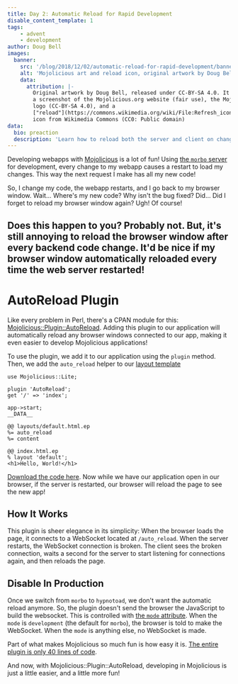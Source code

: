 ```yaml
---
title: Day 2: Automatic Reload for Rapid Development
disable_content_template: 1
tags:
    - advent
    - development
author: Doug Bell
images:
  banner:
    src: '/blog/2018/12/02/automatic-reload-for-rapid-development/banner.jpg'
    alt: 'Mojolicious art and reload icon, original artwork by Doug Bell'
    data:
      attribution: |-
        Original artwork by Doug Bell, released under CC-BY-SA 4.0. It includes
        a screenshot of the Mojolicious.org website (fair use), the Mojolicious
        logo (CC-BY-SA 4.0), and a
        ["reload"](https://commons.wikimedia.org/wiki/File:Refresh_icon.svg)
        icon from Wikimedia Commons (CC0: Public domain)
data:
  bio: preaction
  description: 'Learn how to reload both the server and client on changes during application development.'
---
```

Developing webapps with [Mojolicious](http://mojolicious.org) is a lot of fun!
Using [the `morbo` server](https://mojolicious.org/perldoc/morbo) for
development, every change to my webapp causes a restart to load my changes.
This way the next request I make has all my new code!

So, I change my code, the webapp restarts, and I go back to my browser window.
Wait... Where's my new code? Why isn't the bug fixed? Did... Did I forget to
reload my browser window again? Ugh! Of course!

Does this happen to you? Probably not. But, it's still annoying to reload the
browser window after every backend code change. It'd be nice if my browser
window automatically reloaded every time the web server restarted!
---

# AutoReload Plugin

Like every problem in Perl, there's a CPAN module for this:
[Mojolicious::Plugin::AutoReload](http://metacpan.org/pod/Mojolicious::Plugin::AutoReload).
Adding this plugin to our application will automatically reload any browser
windows connected to our app, making it even easier to develop Mojolicious
applications!

To use the plugin, we add it to our application using the `plugin` method.
Then, we add the `auto_reload` helper to our [layout
template](https://metacpan.org/pod/distribution/Mojolicious/lib/Mojolicious/Guides/Tutorial.pod#Layouts)

    use Mojolicious::Lite;

    plugin 'AutoReload';
    get '/' => 'index';

    app->start;
    __DATA__

    @@ layouts/default.html.ep
    %= auto_reload
    %= content

    @@ index.html.ep
    % layout 'default';
    <h1>Hello, World!</h1>

[Download the code here](myapp.pl). Now while we have our application open in
our browser, if the server is restarted, our browser will reload the page to
see the new app!

## How It Works

This plugin is sheer elegance in its simplicity: When the browser loads the
page, it connects to a WebSocket located at `/auto_reload`. When the server
restarts, the WebSocket connection is broken. The client sees the broken
connection, waits a second for the server to start listening for connections
again, and then reloads the page.

## Disable In Production

Once we switch from `morbo` to `hypnotoad`, we don't want the automatic reload
anymore. So, the plugin doesn't send the browser the JavaScript to build the
websocket. This is controlled with [the `mode`
attribute](https://mojolicious.org/perldoc/Mojolicious/Guides/Tutorial#Mode).
When the `mode` is `development` (the default for `morbo`), the browser is told
to make the WebSocket. When the `mode` is anything else, no WebSocket is made.

Part of what makes Mojolicious so much fun is how easy it is. [The entire
plugin is only 40 lines of
code](https://github.com/preaction/Mojolicious-Plugin-AutoReload/blob/v0.003/lib/Mojolicious/Plugin/AutoReload.pm#L56-L92).

And now, with Mojolicious::Plugin::AutoReload, developing in Mojolicious is
just a little easier, and a little more fun!
